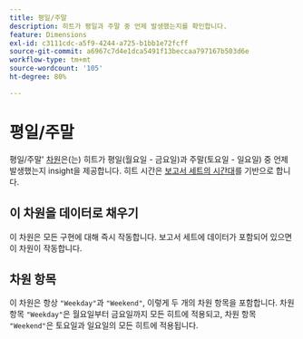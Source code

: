 ```yaml
---
title: 평일/주말
description: 히트가 평일과 주말 중 언제 발생했는지를 확인합니다.
feature: Dimensions
exl-id: c3111cdc-a5f9-4244-a725-b1bb1e72fcff
source-git-commit: a6967c7d4e1dca5491f13beccaa797167b503d6e
workflow-type: tm+mt
source-wordcount: '105'
ht-degree: 80%

---
```


# 평일/주말

평일/주말&#39; [차원](overview.md)은(는) 히트가 평일(월요일 - 금요일)과 주말(토요일 - 일요일) 중 언제 발생했는지 insight을 제공합니다. 히트 시간은 [보고서 세트의 시간대](/help/admin/tools/manage-rs/edit-settings/general/general-acct-settings-admin.md)를 기반으로 합니다.

## 이 차원을 데이터로 채우기

이 차원은 모든 구현에 대해 즉시 작동합니다. 보고서 세트에 데이터가 포함되어 있으면 이 차원이 작동합니다.

## 차원 항목

이 차원은 항상 `"Weekday"`과 `"Weekend"`, 이렇게 두 개의 차원 항목을 포함합니다. 차원 항목 `"Weekday"`은 월요일부터 금요일까지 모든 히트에 적용되고, 차원 항목 `"Weekend"`은 토요일과 일요일의 모든 히트에 적용됩니다.
